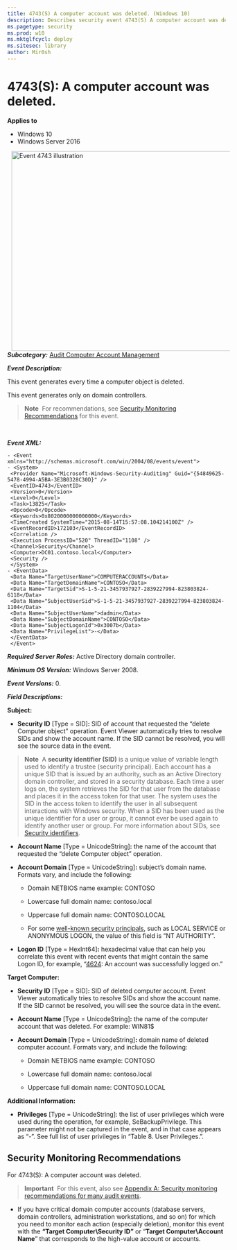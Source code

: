 ```yaml
---
title: 4743(S) A computer account was deleted. (Windows 10)
description: Describes security event 4743(S) A computer account was deleted.
ms.pagetype: security
ms.prod: w10
ms.mktglfcycl: deploy
ms.sitesec: library
author: Mir0sh
---
```


# 4743(S): A computer account was deleted.

**Applies to**
-   Windows 10
-   Windows Server 2016


<img src="images/event-4743.png" alt="Event 4743 illustration" width="509" height="461" hspace="10" align="left" />

***Subcategory:***&nbsp;[Audit Computer Account Management](audit-computer-account-management.md)

***Event Description:***

This event generates every time a computer object is deleted.

This event generates only on domain controllers.

> **Note**&nbsp;&nbsp;For recommendations, see [Security Monitoring Recommendations](#security-monitoring-recommendations) for this event.

<br clear="all">

***Event XML:***
```
- <Event xmlns="http://schemas.microsoft.com/win/2004/08/events/event">
- <System>
 <Provider Name="Microsoft-Windows-Security-Auditing" Guid="{54849625-5478-4994-A5BA-3E3B0328C30D}" /> 
 <EventID>4743</EventID> 
 <Version>0</Version> 
 <Level>0</Level> 
 <Task>13825</Task> 
 <Opcode>0</Opcode> 
 <Keywords>0x8020000000000000</Keywords> 
 <TimeCreated SystemTime="2015-08-14T15:57:08.104214100Z" /> 
 <EventRecordID>172103</EventRecordID> 
 <Correlation /> 
 <Execution ProcessID="520" ThreadID="1108" /> 
 <Channel>Security</Channel> 
 <Computer>DC01.contoso.local</Computer> 
 <Security /> 
 </System>
- <EventData>
 <Data Name="TargetUserName">COMPUTERACCOUNT$</Data> 
 <Data Name="TargetDomainName">CONTOSO</Data> 
 <Data Name="TargetSid">S-1-5-21-3457937927-2839227994-823803824-6118</Data> 
 <Data Name="SubjectUserSid">S-1-5-21-3457937927-2839227994-823803824-1104</Data> 
 <Data Name="SubjectUserName">dadmin</Data> 
 <Data Name="SubjectDomainName">CONTOSO</Data> 
 <Data Name="SubjectLogonId">0x3007b</Data> 
 <Data Name="PrivilegeList">-</Data> 
 </EventData>
 </Event>

```

***Required Server Roles:*** Active Directory domain controller.

***Minimum OS Version:*** Windows Server 2008.

***Event Versions:*** 0.

***Field Descriptions:***

**Subject:**

-   **Security ID** \[Type = SID\]**:** SID of account that requested the “delete Computer object” operation. Event Viewer automatically tries to resolve SIDs and show the account name. If the SID cannot be resolved, you will see the source data in the event.

> **Note**&nbsp;&nbsp;A **security identifier (SID)** is a unique value of variable length used to identify a trustee (security principal). Each account has a unique SID that is issued by an authority, such as an Active Directory domain controller, and stored in a security database. Each time a user logs on, the system retrieves the SID for that user from the database and places it in the access token for that user. The system uses the SID in the access token to identify the user in all subsequent interactions with Windows security. When a SID has been used as the unique identifier for a user or group, it cannot ever be used again to identify another user or group. For more information about SIDs, see [Security identifiers](security-identifiers.md).

-   **Account Name** \[Type = UnicodeString\]**:** the name of the account that requested the “delete Computer object” operation.

-   **Account Domain** \[Type = UnicodeString\]**:** subject’s domain name. Formats vary, and include the following:

    -   Domain NETBIOS name example: CONTOSO

    -   Lowercase full domain name: contoso.local

    -   Uppercase full domain name: CONTOSO.LOCAL

    -   For some [well-known security principals](https://support.microsoft.com/en-us/kb/243330), such as LOCAL SERVICE or ANONYMOUS LOGON, the value of this field is “NT AUTHORITY”.

-   **Logon ID** \[Type = HexInt64\]**:** hexadecimal value that can help you correlate this event with recent events that might contain the same Logon ID, for example, “[4624](event-4624.md): An account was successfully logged on.”

**Target Computer:**

-   **Security ID** \[Type = SID\]**:** SID of deleted computer account. Event Viewer automatically tries to resolve SIDs and show the account name. If the SID cannot be resolved, you will see the source data in the event.

-   **Account Name** \[Type = UnicodeString\]**:** the name of the computer account that was deleted. For example: WIN81$

-   **Account Domain** \[Type = UnicodeString\]**:** domain name of deleted computer account. Formats vary, and include the following:

    -   Domain NETBIOS name example: CONTOSO

    -   Lowercase full domain name: contoso.local

    -   Uppercase full domain name: CONTOSO.LOCAL

**Additional Information:**

-   **Privileges** \[Type = UnicodeString\]: the list of user privileges which were used during the operation, for example, SeBackupPrivilege. This parameter might not be captured in the event, and in that case appears as “-”. See full list of user privileges in “Table 8. User Privileges.”.

## Security Monitoring Recommendations

For 4743(S): A computer account was deleted.

> **Important**&nbsp;&nbsp;For this event, also see [Appendix A: Security monitoring recommendations for many audit events](appendix-a-security-monitoring-recommendations-for-many-audit-events.md).

-   If you have critical domain computer accounts (database servers, domain controllers, administration workstations, and so on) for which you need to monitor each action (especially deletion), monitor this event with the **“Target Computer\\Security ID”** or “**Target Computer\\Account Name**” that corresponds to the high-value account or accounts.

